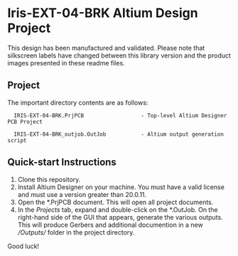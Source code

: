 # Iris-EXT-04-BRK Altium Design Project

This design has been manufactured and validated. Please note that silkscreen labels have changed between this library version and the product images presented in these readme files.

## Project
The important directory contents are as follows:
         
      IRIS-EXT-04-BRK.PrjPCB                  - Top-level Altium Designer PCB Project

      IRIS-EXT-04-BRK_outjob.OutJob           - Altium output generation script
	  
## Quick-start Instructions

1. Clone this repository.
1. Install Altium Designer on your machine. You must have a valid license and must use a version greater than 20.0.11.
1. Open the \*.PrjPCB document. This will open all project documents.
1. In the *Projects* tab, expand and double-click on the \*.OutJob. On the right-hand side of the GUI that appears, generate the various outputs. This will produce Gerbers and additional documention in a new */Outputs/* folder in the project directory.

Good luck!
